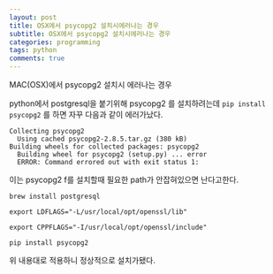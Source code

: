 ```yaml
---
layout: post
title: OSX에서 psycopg2 설치시에러나는 경우
subtitle: OSX에서 psycopg2 설치시에러나는 경우
categories: programming
tags: python
comments: true
---
```



MAC(OSX)에서 psycopg2 설치시 에러나는 경우

python에서 postgresql을 붙기위해 psycopg2 를 설치하려는데 `pip install psycopg2` 를 하면 자꾸 다음과 같이 에러가났다. 
```
Collecting psycopg2
  Using cached psycopg2-2.8.5.tar.gz (380 kB)
Building wheels for collected packages: psycopg2
  Building wheel for psycopg2 (setup.py) ... error
  ERROR: Command errored out with exit status 1:
```
이는 psycopg2 f를 설치할때 필요한 path가 안잡혀있으면 난다고한다. 


```
brew install postgresql

export LDFLAGS="-L/usr/local/opt/openssl/lib"

export CPPFLAGS="-I/usr/local/opt/openssl/include"

pip install psycopg2
```

위 내용대로 적용하니 정상적으로 설치가됐다. 